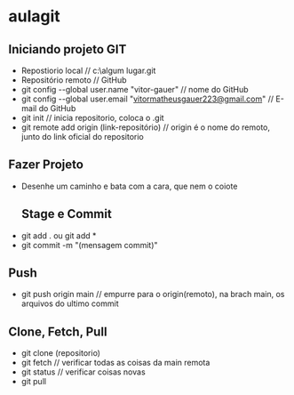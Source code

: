 # aulagit 
## Iniciando projeto GIT
- Repostiorio local // c:\algum lugar\.git
- Repositório remoto // GitHub
- git config --global user.name "vitor-gauer" // nome do GitHub
- git config --global user.email "vitormatheusgauer223@gmail.com" // E-mail do GitHub
- git init // inicia repositorio, coloca o \.git
- git remote add origin (link-repositório) // origin é o nome do remoto, junto do link oficial do repositorio
## Fazer Projeto
- Desenhe um caminho e bata com a cara, que nem o coiote
  ## Stage e Commit
- git add . ou git add *
- git commit -m "(mensagem commit)"
## Push
- git push origin main // empurre para o origin(remoto), na brach main, os arquivos do ultimo commit
## Clone, Fetch, Pull
- git clone (repositorio)
- git fetch // verificar todas as coisas da main remota
- git status // verificar coisas novas
- git pull
